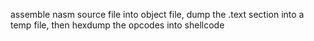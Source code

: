 assemble nasm source file into object file,
dump the .text section into a temp file,
then hexdump the opcodes into shellcode
